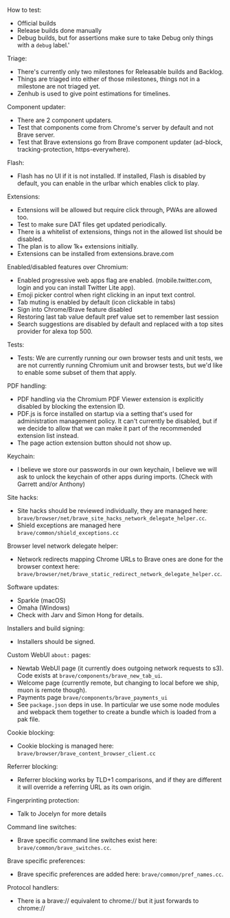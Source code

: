 How to test:
- Official builds
- Release builds done manually
- Debug builds, but for assertions make sure to take Debug only things with a `debug` label.'

Triage:
- There's currently only two milestones for Releasable builds and Backlog.
- Things are triaged into either of those milestones, things not in a milestone are not triaged yet.
- Zenhub is used to give point estimations for timelines. 


Component updater:
- There are 2 component updaters.
- Test that components come from Chrome's server by default and not Brave server.
- Test that Brave extensions go from Brave component updater (ad-block, tracking-protection, https-everywhere).

Flash:
- Flash has no UI if it is not installed.  If installed, Flash is disabled by default, you can enable in the urlbar which enables click to play.

Extensions:
- Extensions will be allowed but require click through, PWAs are allowed too.
- Test to make sure DAT files get updated periodically.
- There is a whitelist of extensions, things not in the allowed list should be disabled.
- The plan is to allow 1k+ extensions initially.
- Extensions can be installed from extensions.brave.com

Enabled/disabled features over Chromium:
- Enabled progressive web apps flag are enabled. (mobile.twitter.com, login and you can install Twitter Lite app).
- Emoji picker control when right clicking in an input text control.
- Tab muting is enabled by default (icon clickable in tabs)
- Sign into Chrome/Brave feature disabled
- Restoring last tab value default pref value set to remember last session
- Search suggestions are disabled by default and replaced with a top sites provider for alexa top 500.

Tests:
- Tests: We are currently running our own browser tests and unit tests, we are not currently running Chromium unit and browser tests, but we'd like to enable some subset of them that apply.

PDF handling:
- PDF handling via the Chromium PDF Viewer extension is explicitly disabled by blocking the extension ID.
- PDF.js is force installed on startup via a setting that's used for administration management policy. It can't currently be disabled, but if we decide to allow that we can make it part of the recommended extension list instead.
- The page action extension button should not show up.

Keychain:
- I believe we store our passwords in our own keychain, I believe we will ask to unlock the keychain of other apps during imports.  (Check with Garrett and/or Anthony)

Site hacks:
- Site hacks should be reviewed individually, they are managed here: `brave/browser/net/brave_site_hacks_network_delegate_helper.cc`. 
- Shield exceptions are managed here `brave/common/shield_exceptions.cc`

Browser level network delegate helper:
- Network redirects mapping Chrome URLs to Brave ones are done for the browser context here: `brave/browser/net/brave_static_redirect_network_delegate_helper.cc`.

Software updates:
- Sparkle (macOS)
- Omaha (Windows)
- Check with Jarv and Simon Hong for details.

Installers and build signing:
- Installers should be signed.

Custom WebUI `about:` pages:
- Newtab WebUI page (it currently does outgoing network requests to s3). Code exists at `brave/components/brave_new_tab_ui`.
- Welcome page (currently remote, but changing to local before we ship, muon is remote though).
- Payments page `brave/components/brave_payments_ui`
- See `package.json` deps in use.  In particular we use some node modules and webpack them together to create a bundle which is loaded from a pak file.

Cookie blocking:
- Cookie blocking is managed here: `brave/browser/brave_content_browser_client.cc`

Referrer blocking:
- Referrer blocking works by TLD+1 comparisons, and if they are different it will override a referring URL as its own origin.

Fingerprinting protection:
- Talk to Jocelyn for more details

Command line switches:
- Brave specific command line switches exist here: `brave/common/brave_switches.cc`.

Brave specific preferences:
- Brave specific preferences are added here: `brave/common/pref_names.cc`.

Protocol handlers:
- There is a brave:// equivalent to chrome:// but it just forwards to chrome://